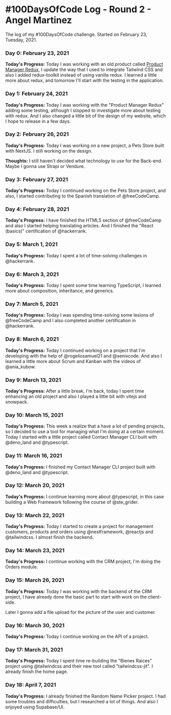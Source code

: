 # #100DaysOfCode Log - Round 2 - Angel Martinez

The log of my #100DaysOfCode challenge. Started on February 23, Tuesday, 2021.

<!--  Example
### Day 0: February 30, 2016 (Example 1)
##### (delete me or comment me out)

**Today's Progress**: Fixed CSS, worked on canvas functionality for the app.

**Thoughts:** I really struggled with CSS, but, overall, I feel like I am slowly getting better at it. Canvas is still new for me, but I managed to figure out some basic functionality.

**Link to work:** [Calculator App](http://www.example.com)
-->

### Day 0: February 23, 2021

**Today's Progress:** Today I was working with an old product called [Product Manager Redux](https://github.com/angelmtztrc/product-manager-redux), I update the way that I used to integrate Tailwind CSS and also I added redux-toolkit instead of using vanilla redux. I learned a little more about redux, and tomorrow I'll start with the testing in the application.

### Day 1: February 24, 2021

**Today's Progress:** Today I was working with the "Product Manager Redux" adding some testing, although I stopped to investigate more about testing with redux. And I also changed a little bit of the design of my website, which I hope to release in a few days.

### Day 2: February 26, 2021

**Today's Progress:** Today I was working on a new project, a Pets Store built with NextJS. I still working on the design.

**Thoughts:** I still haven't decided what technology to use for the Back-end. Maybe I gonna use Strapi or Vendure.

### Day 3: February 27, 2021

**Today's Progress:** Today I continued working on the Pets Store project, and also, I started contributing to the Spanish translation of @freeCodeCamp.

### Day 4: February 28, 2021

**Today's Progress:** I have finished the HTML5 section of @freeCodeCamp and also I started helping translating articles. And I finished the "React (basics)" certification of @hackerrank.

### Day 5: March 1, 2021

**Today's Progress:** Today I spent a lot of time-solving challenges in @hackerrank.

### Day 6: March 3, 2021

**Today's Progress:** Today I spent some time learning TypeScript, I learned more about composition, inheritance, and generics.

### Day 7: March 5, 2021

**Today's Progress:** Today I was spending time-solving some lesions of @freeCodeCamp and I also completed another certification in @hackerrank.

### Day 8: March 6, 2021

**Today's Progress:** Today I continued working on a project that I'm developing with the help of @rogeliosamuel21 and @senixcode. And also I learned a little more about Scrum and Kanban with the videos of @ania_kubow.

### Day 9: March 13, 2021

**Today's Progress:** After a little break, I'm back, today I spent time enhancing an old project and also I played a little bit with vitejs and snowpack.

### Day 10: March 15, 2021

**Today's Progress:** This week a realize that a have a lot of pending projects, so I decided to use a tool for managing what I'm doing at a certain moment. Today I started with a little project called Contact Manager CLI built with @deno_land and @typescript.

### Day 11: March 16, 2021

**Today's Progress:** I finished my Contact Manager CLI project built with @deno_land and @typescript.

### Day 12: March 20, 2021

**Today's Progress:** I continue learning more about @typescript, in this case building a Web Framework following the course of @ste_grider.

### Day 13: March 22, 2021

**Today's Progress:** Today I started to create a project for management customers, products and orders using @nestframework, @reactjs and @tailwindcss. I almost finish the backend.

### Day 14: March 23, 2021

**Today's Progress:** I continue working with the CRM project, I'm doing the Orders module.

### Day 15: March 26, 2021

**Today's Progress:** Today I was working with the backend of the CRM project, I have already done the basic part to start with work on the client-side.

Later I gonna add a file upload for the picture of the user and customer.

### Day 16: March 30, 2021

**Today's Progress:** Today I continue working on the API of a project.

### Day 17: March 31, 2021

**Today's Progress:** Today I spent time re-building the "Bienes Raices" project using @tailwindcss and their new tool called "tailwindcss-jit". I already finish the home page.

### Day 18: April 7, 2021

**Today's Progress:** I already finished the Random Name Picker project. I had some troubles and difficulties, but I researched a lot of things. And also I enjoyed using Supabase/UI.

